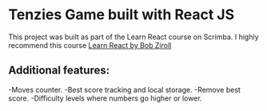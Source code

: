 # Tenzies Game built with React JS

This project was built as part of the Learn React course on Scrimba. I highly recommend this course [Learn React by Bob Ziroll](https://scrimba.com/learn/learnreact)


## Additional features:
-Moves counter.
-Best score tracking and local storage.
-Remove best score.
-Difficulty levels where numbers go higher or lower.
